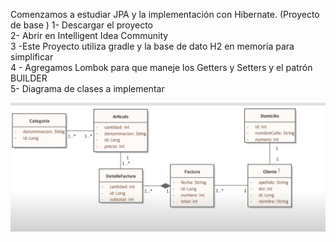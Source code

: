 Comenzamos a estudiar JPA y la implementación con Hibernate. (Proyecto de base )
1- Descargar el proyecto  <br>
2- Abrir en Intelligent Idea Community <br>
3 -Este Proyecto utiliza gradle y la base de dato H2 en memoria para simplificar<br>
4 - Agregamos Lombok para que maneje los Getters y Setters y el patrón BUILDER<br>
5- Diagrama de clases a implementar

![img.png](img.png)